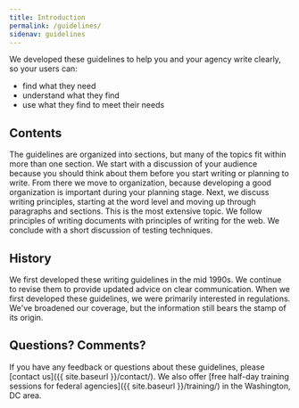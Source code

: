```yaml
---
title: Introduction
permalink: /guidelines/
sidenav: guidelines
---
```


We developed these guidelines to help you and your agency write clearly, so your users can:

- find what they need
- understand what they find
- use what they find to meet their needs

## Contents

The guidelines are organized into sections, but many of the topics fit within more than one section. We start with a discussion of your audience because you should think about them before you start writing or planning to write. From there we move to organization, because developing a good organization is important during your planning stage. Next, we discuss writing principles, starting at the word level and moving up through paragraphs and sections. This is the most extensive topic. We follow principles of writing documents with principles of writing for the web. We conclude with a short discussion of testing techniques.

## History

We first developed these writing guidelines in the mid 1990s. We continue to revise them to provide updated advice on clear communication. When we first developed these guidelines, we were primarily interested in regulations. We've broadened our coverage, but the information still bears the stamp of its origin.

## Questions? Comments?

If you have any feedback or questions about these guidelines, please [contact us]({{ site.baseurl }}/contact/). We also offer [free half-day training sessions for federal agencies]({{ site.baseurl }}/training/) in the Washington, DC area.
